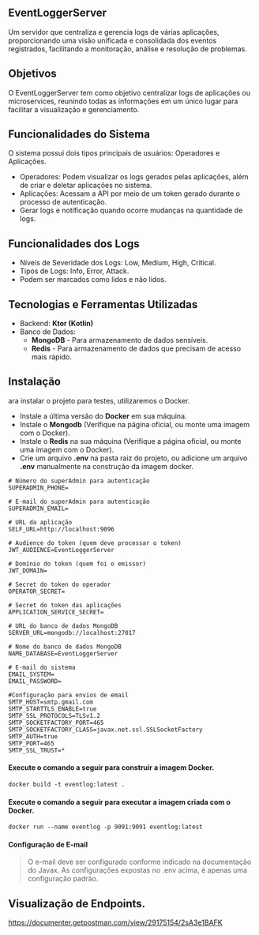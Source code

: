 ## EventLoggerServer
Um servidor que centraliza e gerencia logs de várias aplicações, proporcionando uma visão unificada e consolidada dos eventos registrados, facilitando a monitoração, análise e resolução de problemas.

## Objetivos
O EventLoggerServer tem como objetivo centralizar logs de aplicações ou microservices, reunindo todas as informações em um único lugar para facilitar a visualização e gerenciamento.

## Funcionalidades do Sistema
O sistema possui dois tipos principais de usuários: Operadores e Aplicações.
- Operadores: Podem visualizar os logs gerados pelas aplicações, além de criar e deletar aplicações no sistema.
- Aplicações: Acessam a API por meio de um token gerado durante o processo de autenticação.
- Gerar logs e notificação quando ocorre mudanças na quantidade de logs.

## Funcionalidades dos Logs
- Níveis de Severidade dos Logs: Low, Medium, High, Critical.
- Tipos de Logs: Info, Error, Attack.
- Podem ser marcados como lidos e não lidos.

## Tecnologias e Ferramentas Utilizadas

- Backend: **Ktor (Kotlin)**
- Banco de Dados:
    - **MongoDB** - Para armazenamento de dados sensíveis.
    - **Redis** - Para armazenamento de dados que precisam de acesso mais rápido.

## Instalação
ara instalar o projeto para testes, utilizaremos o Docker.

- Instale a última versão do **Docker** em sua máquina.
- Instale o **Mongodb** (Verifique na página oficial, ou monte uma imagem com o Docker).
- Instale o **Redis** na sua máquina (Verifique a página oficial, ou monte uma imagem com o Docker).
- Crie um arquivo **.env** na pasta raiz do projeto, ou adicione um arquivo **.env** manualmente na construção da imagem docker.

```.env
# Número do superAdmin para autenticação
SUPERADMIN_PHONE=

# E-mail do superAdmin para autenticação
SUPERADMIN_EMAIL=

# URL da aplicação
SELF_URL=http://localhost:9096

# Audience do token (quem deve processar o token)
JWT_AUDIENCE=EventLoggerServer

# Domínio do token (quem foi o emissor)
JWT_DOMAIN=

# Secret do token do operador
OPERATOR_SECRET=

# Secret do token das aplicações
APPLICATION_SERVICE_SECRET=

# URL do banco de dados MongoDB
SERVER_URL=mongodb://localhost:27017

# Nome do banco de dados MongoDB
NAME_DATABASE=EventLoggerServer

# E-mail do sistema
EMAIL_SYSTEM=
EMAIL_PASSWORD=

#Configuração para envios de email
SMTP_HOST=smtp.gmail.com
SMTP_STARTTLS_ENABLE=true
SMTP_SSL_PROTOCOLS=TLSv1.2
SMTP_SOCKETFACTORY_PORT=465
SMTP_SOCKETFACTORY_CLASS=javax.net.ssl.SSLSocketFactory
SMTP_AUTH=true
SMTP_PORT=465
SMTP_SSL_TRUST=*
```

#### Execute o comando a seguir para construir a imagem Docker.

    docker build -t eventlog:latest .

#### Execute o comando a seguir para executar a imagem criada com o Docker.

    docker run --name eventlog -p 9091:9091 eventlog:latest

#### Configuração de E-mail

> O e-mail deve ser configurado conforme indicado na documentação do Javax. As configurações expostas no .env acima, é apenas uma configuração padrão.

## Visualização de Endpoints.
https://documenter.getpostman.com/view/29175154/2sA3e1BAFK
